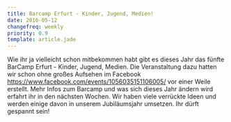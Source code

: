 ```yaml
---
title: Barcamp Erfurt - Kinder, Jugend, Medien!
date: 2016-05-12
changefreq: weekly
priority: 0.9
template: article.jade
---
```


Wie ihr ja vielleicht schon mitbekommen habt gibt es dieses Jahr das fünfte BarCamp Erfurt - Kinder, Jugend, Medien. Die Veranstaltung dazu hatten wir schon ohne großes Aufsehen im Facebook <a href="https://www.facebook.com/events/1056035151106005/">https://www.facebook.com/events/1056035151106005/</a> vor einer Weile erstellt. Mehr Infos zum Barcamp und was sich dieses Jahr ändern wird erfahrt ihr in den nächsten Wochen. Wir haben viele verrückte Ideen und werden einige davon in unserem Jubiläumsjahr umsetzen. Ihr dürft gespannt sein!